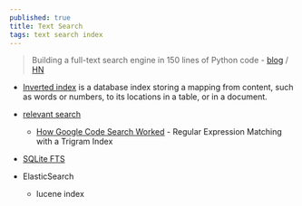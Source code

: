 ```yaml
---
published: true
title: Text Search
tags: text search index
---
```

> Building a full-text search engine in 150 lines of Python code - [blog](https://bart.degoe.de/building-a-full-text-search-engine-150-lines-of-code/) / [HN](https://news.ycombinator.com/item?id=26582109)

- [Inverted index](https://en.wikipedia.org/wiki/Inverted_index) is a database index storing a mapping from content, such as words or numbers, to its locations in a table, or in a document.
- [relevant search](https://livebook.manning.com/book/relevant-search/chapter-1/)
	- [How Google Code Search Worked](https://swtch.com/~rsc/regexp/regexp4.html) - Regular Expression Matching with a Trigram Index

- [SQLite FTS](https://www.sqlite.org/fts5.html)
- ElasticSearch
	- lucene index
